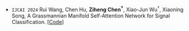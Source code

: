 - ``IJCAI 2024`` Rui Wang, Chen Hu, **Ziheng Chen<sup>†</sup>**, Xiao-Jun Wu<sup>†</sup>, Xiaoning Song, A Grassmannian Manifold Self-Attention Network for Signal Classification.
[[Code](https://github.com/ChenHu-ML/GDLNet)]

